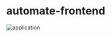 # automate-frontend

![application](https://github.com/Teknofest-Nane-Limon/automate-frontend/assets/8446004/9d0e8c41-6bfd-4b1c-9d8a-050d5d789017)
